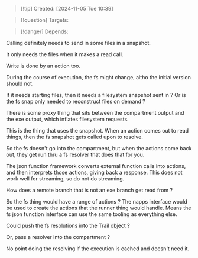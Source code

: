 
>[!tip] Created: [2024-11-05 Tue 10:39]

>[!question] Targets: 

>[!danger] Depends: 

Calling definitely needs to send in some files in a snapshot.

It only needs the files when it makes a read call.

Write is done by an action too.

During the course of execution, the fs might change, altho the initial version should not.

If it needs starting files, then it needs a filesystem snapshot sent in ?
Or is the fs snap only needed to reconstruct files on demand ?

There is some proxy thing that sits between the compartment output and the exe output, which inflates filesystem requests.

This is the thing that uses the snapshot.  When an action comes out to read things, then the fs snapshot gets called upon to resolve.

So the fs doesn't go into the compartment, but when the actions come back out, they get run thru a fs resolver that does that for you.

The json function framework converts external function calls into actions, and then interprets those actions, giving back a response.  This does not work well for streaming, so do not do streaming.

How does a remote branch that is not an exe branch get read from ?

So the fs thing would have a range of actions ?
The napps interface would be used to create the actions that the runner thing would handle.
Means the fs json function interface can use the same tooling as everything else.

Could push the fs resolutions into the Trail object ?

Or, pass a resolver into the compartment ?

No point doing the resolving if the execution is cached and doesn't need it.